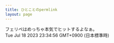 ```yaml
---
title: ひとことのpermlink
layout: page
---
```

<div class="box" dt="1689690896263">
  フェリペはめっちゃ本気でヒットするよなぁ。
  <div class="content is-small">Tue Jul 18 2023 23:34:56 GMT+0900 (日本標準時)</div>
</div>